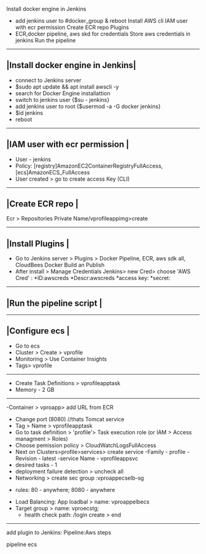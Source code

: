 Install docker engine in Jenkins
 * add jenkins user to #docker_group & reboot 
Install AWS cli
IAM user with ecr permission
Create ECR repo
Plugins
 * ECR,docker pipeline, aws skd for credentials
Store aws credentials in jenkins
Run the pipeline 


---------------------------------
|Install docker engine in Jenkins|
---------------------------------
- connect to Jenkins server
- $sudo apt update && apt install awscli -y
- search for Docker Engine installattion
- switch to jenkins user {$su - jenkins}
- add jenkins user to root {$usermod -a -G docker jenkins}
- $id jenkins
- reboot

---------------------------------
|IAM user with ecr permission   |
---------------------------------
- User - jenkins
- Policy: [registry]AmazonEC2ContainerRegistryFullAccess, [ecs]AmazonECS_FullAccess
- User created > go to create access Key (CLI)

---------------------------------
|Create ECR repo                |
---------------------------------
Ecr > Repositories
Private 
Name/vprofileappimg>create


---------------------------------
|Install Plugins                |
---------------------------------
- Go to Jenkins server > Plugins > Docker Pipeline, ECR, aws sdk all, CloudBees Docker Build an Publish
- After install > Manage Credentials Jenkins> new Cred> choose 'AWS Cred' :
    *ID:awscreds
    *Descr:awscreds
    *access key:<from IAM user jenkins>
    *secret:<from IAM user>
---------------------------------
|Run the pipeline script         |
---------------------------------

---------------------------------
|Configure ecs                   |
---------------------------------
- Go to ecs
- Cluster > Create > vprofile
- Monitoring > Use Container Insights
- Tags> vprofile
_____________________________________
- Create Task Definitions > vprofileapptask
- Memory - 2 GB
------
-Container > vproapp> add URL from ECR
- Change port (8080) //thats Tomcat service
- Tag > Name > vprofileapptask
- Go to task definition > 'profile'> Task execution role (or IAM > Access managment > Roles)
- Choose pemission policy > CloudWatchLogsFullAccess
- Next on Clusters>profile>services> create service
-Family - profile
-Revision - latest
-service Name - vprofileappsvc
- desired tasks - 1
- deployment failure detection > uncheck all
- Networking > create sec group :vproappecselb-sg
 * rules: 80 - anywhere;  8080 - anywhere
-  Load Balancing: App loadbal > name: vproappelbecs
- Target group > name: vproecstg;
    * health check path: /login
create > end
--------------------------------------------
add plugin to Jenkins: Pipeline:Aws steps

pipeline ecs
